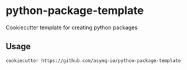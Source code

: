 # python-package-template
Cookiecutter template for creating python packages

## Usage

```shell
cookiecutter https://github.com/asynq-io/python-package-template
```
